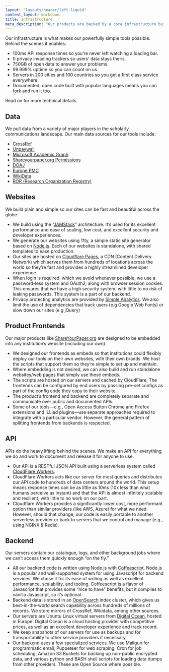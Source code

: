 ```yaml
---
layout: "layouts/header/left.liquid"
content_layout: markdown
title: Infrastructure
meta_description: "Our products are backed by a core infrastructure built with entirely open code and open data in line with our values."
---
```

Our infrastructure is what makes our powerfully simple tools possible. Behind the scenes it enables:

* 100ms API response times so you’re never left watching a loading bar.
* 0 privacy invading trackers so users’ data stays theirs.
* 750GB of open data to answer your problems.
* 99.999% uptime so you can count on us.
* Servers in 200 cities and 100 countries so you get a first class service everywhere.
* Documented, open code built with popular languages means you can fork and run it too.

Read on for more technical details.

## Data

We pull data from a variety of major players in the scholarly communications landscape. Our main data sources for our tools include:

* [CrossRef](https://crossref.org)
* [Unpaywall](https://unpaywall.org)
* [Microsoft Academic Graph](https://www.microsoft.com/en-us/research/project/microsoft-academic-graph/)
* [Shareyourpaper.org Permissions](https://shareyourpaper.org/permissions)
* [DOAJ](https://doaj.org/)
* [Europe PMC](https://europepmc.org/)
* [WikiData](https://www.wikidata.org/wiki/Wikidata:Main_Page)
* [ROR (Research Organization Registry)](https://ror.org/)

## Websites

We build plain and simple so our sites can be fast and beautiful across the globe.

* We build using the “[JAMStack](https://jamstack.org/)” architecture. It’s used for its excellent performance and ease of scaling, low cost, and excellent security and developer experiences.
* We generate our websites using 11ty, a simple static site generator based on [Node.js](https://nodejs.org/en/). Each of our websites is standalone, with shared templates to ease production.
* Our sites are hosted on [Cloudflare Pages](https://pages.cloudflare.com/), a CDN (Content Delivery Network) which serves them from hundreds of locations across the world so they’re fast and provides a highly streamlined developer experience.
* When login is required, which we avoid whenever possible, we use a password-less system and OAuth2, along with browser session cookies. This ensures that we have a high security system, with little to no risk of leaking passwords. This system is a part of our backend.
* Privacy protecting analytics are provided by [Simple Analytics](https://simpleanalytics.com).
We also limit the use of dependencies that track users (e.g Google Web Fonts) or slow down our sites (e.g jQuery)

## Product Frontends

Our major products like [ShareYourPaper.org](https://ShareYourPaper.org) are designed to be embedded into any institution’s website (including our own).

* We designed our frontends as embeds so that institutions could flexibly deploy our tools on their own websites, with their own brands. We host the scripts that support them so they’re simple to set up and maintain.
* Where embedding is not desired, we can also build and run standalone websites/web pages that simply use these embeds.
* The scripts are hosted on our servers and cached by CloudFlare,
The frontends can be configured by end users by passing pre-set configs as part of the config code they copy to their website.
* The product’s frontend and backend are completely separate and communicate over public and documented APIs.
* Some of our tools—e.g., Open Access Button Chrome and Firefox extensions and ILLiad plugins—use separate approaches required to integrate with a particular vendor. However, the general pattern of splitting frontends from backends is respected.

## API

APIs do the heavy lifting behind the scenes. We make an API for everything we do and work to document and release it for anyone to use.

* Our API is a RESTful JSON API built using a serverless system called [CloudFlare Workers](https://workers.cloudflare.com/).
* CloudFlare Workers acts like our server for most queries and distributes our API code to hundreds of data centers around the world. This setup means response times can be as little as 10ms (10x less than what humans perceive as instant) and that the API is almost infinitely scalable and resilient, with little to no work on our part.
* Cloudflare Workers provides a significantly lower cost, more performant option than similar providers (like AWS, Azure) for what we need. However, should that change, our code is easily portable to another serverless provider or back to servers that we control and manage (e.g., using NGINX & Redis).

## Backend

Our servers contain our catalogue, logs, and other background jobs where we can’t access them quickly enough “on the fly.”

* All our backend code is written using Node.js with [Coffeescript](https://coffeescript.org/). Node.js is a popular and well-supported system for using Javascript for backend services. We chose it for its ease of writing as well as excellent performance, scalability, and tooling. Coffeescript is a flavor of Javascript that provides some “nice to have” benefits, but it compiles to vanilla Javascript, so it’s optional.
* Backend data is stored in an [OpenSearch](https://www.opensearch.org/) index cluster, which gives us best-in-the-world search capability across hundreds of millions of records. We store mirrors of CrossRef, Wikidata, among other sources.
* Our servers are Ubuntu Linux virtual servers from [Digital Ocean](https://www.digitalocean.com/), hosted in Europe. Digital Ocean is a cloud hosting provider with competitive prices, as well as an excellent developer experience and track record.
* We keep snapshots of our servers for use as backups and for transportability to other service providers if necessary.
* Our backend uses a few specialized services. We use Mailgun for programmatic email, Puppeteer for web scraping, Cron for job scheduling, Amazon S3 Buckets for backing up non-public encrypted data, and various python and BASH shell scripts for loading data dumps from other providers. These are Open Source where possible.
